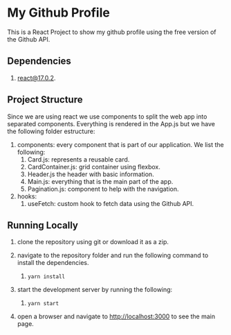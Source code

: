 # My Github Profile 
This is a React Project to show my github profile using the free version of the Github API.

## Dependencies
1. react@17.0.2.

## Project Structure
Since we are using react we use components to split the web app into separated components. Everything is rendered in the App.js but we have the following folder estructure:
1. components: every component that is part of our application. We list the following:
   1. Card.js: represents a reusable card.
   2. CardContainer.js: grid container using flexbox. 
   3. Header.js the header with basic information.
   4. Main.js: everything that is the main part of the app.
   5. Pagination.js: component to help with the navigation.
2. hooks:
   1. useFetch: custom hook to fetch data using the Github API. 

## Running Locally 
1. clone the repository using git or download it as a zip.
2. navigate to the repository folder and run the following command to install the dependencies.
   1. `yarn install`

3. start the development server by running the following:
   1. `yarn start`

4. open a browser and navigate to [http://localhost:3000](http://localhost:3000) to see the main page. 

